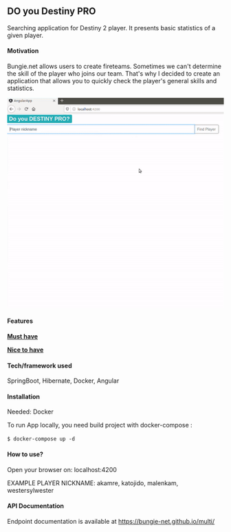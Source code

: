 ## **DO you Destiny PRO**
Searching application for Destiny 2 player. It presents basic statistics of a given player.

#### Motivation

Bungie.net allows users to create fireteams. Sometimes we can't determine the skill of the player who joins our team. That's why I decided to create an application that allows you to quickly check the player's general skills and statistics.

![](docs/app.gif)

#### Features

[**Must have**](https://github.com/FAIRit/be-doYou_destinyPRO/issues?q=is%3Aissue+is%3Aopen+label%3A%22must+have%22)

[**Nice to have**](https://github.com/FAIRit/be-doYou_destinyPRO/issues?q=is%3Aissue+is%3Aopen+label%3A%22nice+to+have%22)

#### Tech/framework used

SpringBoot, Hibernate, Docker, Angular

#### Installation

Needed: Docker

To run App locally, you need build project with docker-compose :

`$ docker-compose up -d`

#### How to use?

Open your browser on: localhost:4200

EXAMPLE PLAYER NICKNAME: akamre, katojido, malenkam, westersylwester

#### API Documentation

Endpoint documentation is available at https://bungie-net.github.io/multi/
